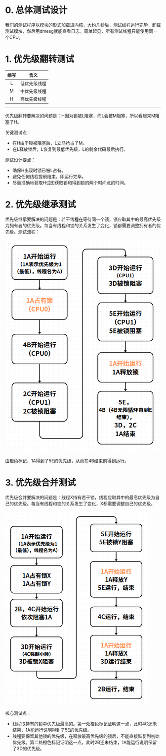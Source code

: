 # 0. 总体测试设计

我们的测试程序以模块的形式加载进内核，大约几秒后，测试线程运行完毕，卸载测试模块，然后用dmesg就能查看日志。简单起见，所有测试线程只能使用同一个CPU。

# 1. 优先级翻转测试
| 缩写 | 含义 |
| :----: | :----: |
| L | 低优先级线程 |
| M | 中优先级线程 |
| H | 高优先级线程 |
 * * *
优先级翻转要解决的问题是：H因为锁被L阻塞，而L会被M阻塞，所以看起来M阻塞了H。 

关键测试点：
- 在H由于锁被阻塞后，L立马抢占了M。
- 在L释放锁后，L恢复到最低优先级，L的剩余代码最后执行。

测试设计要点：
- 确保H出现时锁已被L占有。
- 避免任何线程提前结束，即运行完毕。
- 尽量准确地获取H试图获取锁和得到锁的两个时间点的时间。

# 2. 优先级继承测试

优先级继承要解决的问题是：若干线程在等待同一个锁，锁应取其中的最高优先级为拥有者的优先级。每当有线程和锁的关系发生了变化，锁都需要调整拥有者的优先级。测试流程：

![继承测试流程](继承2.png)

由橙色标记，1A得到了5E的优先级，从而在4B结束前得到运行。

# 3. 优先级合并测试

优先级合并要解决的问题是：线程X持有若干锁，线程应取其中的最高优先级为自己的优先级。每当有线程和锁的关系发生了变化，X都需要调整自己的优先级。

![合并测试流程](合并测试.png)

核心测试点：
- 线程取持有的锁中优先级最高的。第一处橙色标记证明这一点，此时4C还未结束，1A能运行说明得到了5E的优先级。
- 线程要保留其他锁的优先级，在释放最高优先级的锁后，不能直接恢复到初始优先级。第二处橙色标记证明这一点，此时2B还未结束，1A能运行说明保留了3D的优先级。
